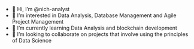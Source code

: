 - 👋 Hi, I’m @nich-analyst
- 👀 I’m interested in Data Analysis, Database Management and Agile Project Management
- 🌱 I’m currently learning Data Analysis and blockchain development
- 💞️ I’m looking to collaborate on projects that involve using the principles of Data Science
<!---
nich-analyst/nich-analyst is a ✨ special ✨ repository because its `README.md` (this file) appears on your GitHub profile.
You can click the Preview link to take a look at your changes.
--->
